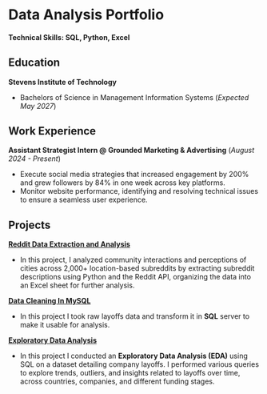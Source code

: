 # Data Analysis Portfolio

#### **Technical Skills: SQL, Python, Excel**

## Education
**Stevens Institute of Technology**
- Bachelors of Science in Management Information Systems (_Expected May 2027_)

## Work Experience
**Assistant Strategist Intern @ Grounded Marketing & Advertising** (_August 2024 - Present_)
- Execute social media strategies that increased engagement by 200% and grew followers by 84% in one week across key platforms.
- Monitor website performance, identifying and resolving technical issues to ensure a seamless user experience.

## Projects
[**Reddit Data Extraction and Analysis**](https://github.com/jordanbaluyot/portfolio/blob/main/PRAW%20Integration%20Task.py)
- In this project, I analyzed community interactions and perceptions of cities across 2,000+ location-based subreddits by extracting subreddit descriptions using Python and the Reddit API, organizing the data into an Excel sheet for further analysis.

[**Data Cleaning In MySQL**](https://github.com/jordanbaluyot/jordanbaluyot.github.io/blob/main/Data%20Cleaning%20in%20MySQL.sql)
- In this project I took raw layoffs data and transform it in **SQL** server to make it usable for analysis.

[**Exploratory Data Analysis**](https://github.com/jordanbaluyot/jordanbaluyot.github.io/blob/main/Exploratory%20Data%20Analysis.sql)
- In this project I conducted an **Exploratory Data Analysis (EDA)** using SQL on a dataset detailing company layoffs. I performed various queries to explore trends, outliers, and insights related to layoffs over time, across countries, companies, and different funding stages.
